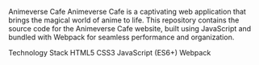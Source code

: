 Animeverse Cafe
Animeverse Cafe is a captivating web application that brings the magical world of anime to life. This repository contains the source code for the Animeverse Cafe website, built using JavaScript and bundled with Webpack for seamless performance and organization.

Technology Stack
HTML5
CSS3
JavaScript (ES6+)
Webpack

